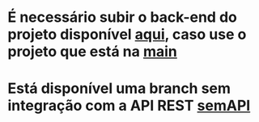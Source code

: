 # É necessário subir o back-end do projeto disponível [aqui](https://github.com/O-Pessoa/Teste-ReactNative-CRUD-Back), caso use o projeto que está na [main](https://github.com/O-Pessoa/Teste-ReactNative-CRUD/tree/main)
# Está disponível uma branch sem integração com a API REST [semAPI](https://github.com/O-Pessoa/Teste-ReactNative-CRUD/tree/semAPI)